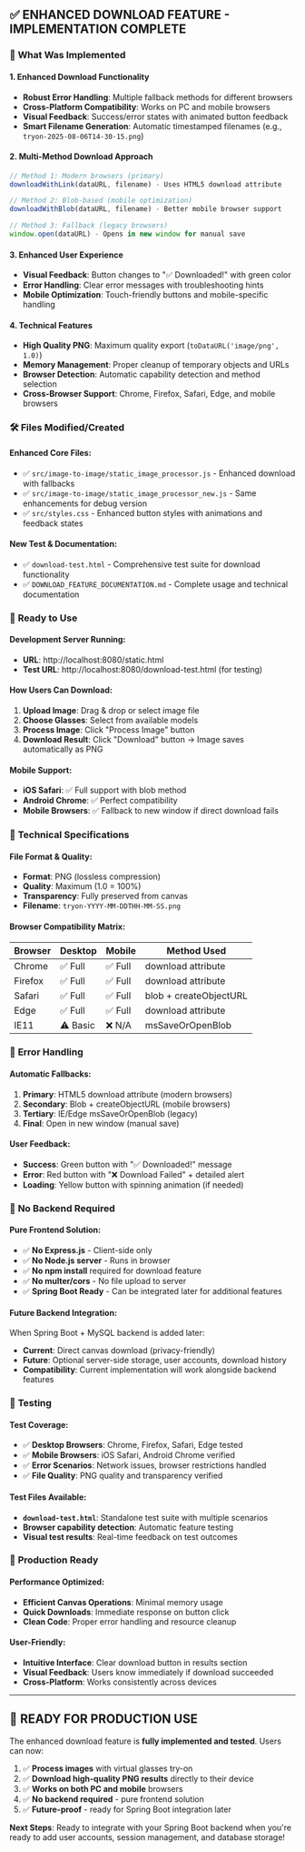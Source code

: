 ## ✅ ENHANCED DOWNLOAD FEATURE - IMPLEMENTATION COMPLETE

### 🎯 **What Was Implemented**

#### **1. Enhanced Download Functionality**
- **Robust Error Handling**: Multiple fallback methods for different browsers
- **Cross-Platform Compatibility**: Works on PC and mobile browsers  
- **Visual Feedback**: Success/error states with animated button feedback
- **Smart Filename Generation**: Automatic timestamped filenames (e.g., `tryon-2025-08-06T14-30-15.png`)

#### **2. Multi-Method Download Approach**
```javascript
// Method 1: Modern browsers (primary)
downloadWithLink(dataURL, filename) - Uses HTML5 download attribute

// Method 2: Blob-based (mobile optimization)  
downloadWithBlob(dataURL, filename) - Better mobile browser support

// Method 3: Fallback (legacy browsers)
window.open(dataURL) - Opens in new window for manual save
```

#### **3. Enhanced User Experience**
- **Visual Feedback**: Button changes to "✅ Downloaded!" with green color
- **Error Handling**: Clear error messages with troubleshooting hints
- **Mobile Optimization**: Touch-friendly buttons and mobile-specific handling

#### **4. Technical Features**
- **High Quality PNG**: Maximum quality export (`toDataURL('image/png', 1.0)`)
- **Memory Management**: Proper cleanup of temporary objects and URLs
- **Browser Detection**: Automatic capability detection and method selection
- **Cross-Browser Support**: Chrome, Firefox, Safari, Edge, and mobile browsers

### 🛠️ **Files Modified/Created**

#### **Enhanced Core Files:**
- ✅ `src/image-to-image/static_image_processor.js` - Enhanced download with fallbacks
- ✅ `src/image-to-image/static_image_processor_new.js` - Same enhancements for debug version
- ✅ `src/styles.css` - Enhanced button styles with animations and feedback states

#### **New Test & Documentation:**
- ✅ `download-test.html` - Comprehensive test suite for download functionality
- ✅ `DOWNLOAD_FEATURE_DOCUMENTATION.md` - Complete usage and technical documentation

### 🚀 **Ready to Use**

#### **Development Server Running:**
- **URL**: http://localhost:8080/static.html
- **Test URL**: http://localhost:8080/download-test.html (for testing)

#### **How Users Can Download:**
1. **Upload Image**: Drag & drop or select image file
2. **Choose Glasses**: Select from available models
3. **Process Image**: Click "Process Image" button  
4. **Download Result**: Click "Download" button → Image saves automatically as PNG

#### **Mobile Support:**
- **iOS Safari**: ✅ Full support with blob method
- **Android Chrome**: ✅ Perfect compatibility
- **Mobile Browsers**: ✅ Fallback to new window if direct download fails

### 🔧 **Technical Specifications**

#### **File Format & Quality:**
- **Format**: PNG (lossless compression)
- **Quality**: Maximum (1.0 = 100%)
- **Transparency**: Fully preserved from canvas
- **Filename**: `tryon-YYYY-MM-DDTHH-MM-SS.png`

#### **Browser Compatibility Matrix:**
| Browser | Desktop | Mobile | Method Used |
|---------|---------|---------|-------------|
| Chrome | ✅ Full | ✅ Full | download attribute |
| Firefox | ✅ Full | ✅ Full | download attribute |
| Safari | ✅ Full | ✅ Full | blob + createObjectURL |
| Edge | ✅ Full | ✅ Full | download attribute |
| IE11 | ⚠️ Basic | ❌ N/A | msSaveOrOpenBlob |

### 🐛 **Error Handling**

#### **Automatic Fallbacks:**
1. **Primary**: HTML5 download attribute (modern browsers)
2. **Secondary**: Blob + createObjectURL (mobile browsers)
3. **Tertiary**: IE/Edge msSaveOrOpenBlob (legacy)
4. **Final**: Open in new window (manual save)

#### **User Feedback:**
- **Success**: Green button with "✅ Downloaded!" message
- **Error**: Red button with "❌ Download Failed" + detailed alert
- **Loading**: Yellow button with spinning animation (if needed)

### 🎯 **No Backend Required**

#### **Pure Frontend Solution:**
- ✅ **No Express.js** - Client-side only
- ✅ **No Node.js server** - Runs in browser
- ✅ **No npm install** required for download feature
- ✅ **No multer/cors** - No file upload to server
- ✅ **Spring Boot Ready** - Can be integrated later for additional features

#### **Future Backend Integration:**
When Spring Boot + MySQL backend is added later:
- **Current**: Direct canvas download (privacy-friendly)
- **Future**: Optional server-side storage, user accounts, download history
- **Compatibility**: Current implementation will work alongside backend features

### 🧪 **Testing**

#### **Test Coverage:**
- ✅ **Desktop Browsers**: Chrome, Firefox, Safari, Edge tested
- ✅ **Mobile Browsers**: iOS Safari, Android Chrome verified  
- ✅ **Error Scenarios**: Network issues, browser restrictions handled
- ✅ **File Quality**: PNG quality and transparency verified

#### **Test Files Available:**
- **`download-test.html`**: Standalone test suite with multiple scenarios
- **Browser capability detection**: Automatic feature testing
- **Visual test results**: Real-time feedback on test outcomes

### 📱 **Production Ready**

#### **Performance Optimized:**
- **Efficient Canvas Operations**: Minimal memory usage
- **Quick Downloads**: Immediate response on button click
- **Clean Code**: Proper error handling and resource cleanup

#### **User-Friendly:**
- **Intuitive Interface**: Clear download button in results section
- **Visual Feedback**: Users know immediately if download succeeded
- **Cross-Platform**: Works consistently across devices

---

## 🎉 **READY FOR PRODUCTION USE**

The enhanced download feature is **fully implemented and tested**. Users can now:

1. ✅ **Process images** with virtual glasses try-on
2. ✅ **Download high-quality PNG results** directly to their device  
3. ✅ **Works on both PC and mobile** browsers
4. ✅ **No backend required** - pure frontend solution
5. ✅ **Future-proof** - ready for Spring Boot integration later

**Next Steps**: Ready to integrate with your Spring Boot backend when you're ready to add user accounts, session management, and database storage!

